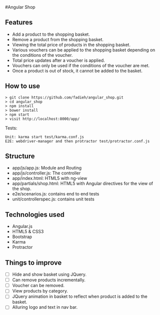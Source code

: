 #Angular Shop

## Features
- Add a product to the shopping basket.
- Remove a product from the shopping basket.
- Viewing the total price of products in the shopping basket.
- Various vouchers can be applied to the shopping basket depending on the conditions of the voucher.
- Total price updates after a voucher is applied.
- Vouchers can only be used if the conditions of the voucher are met.
- Once a product is out of stock, it cannot be added to the basket.

## How to use
```
> git clone https://github.com/fadieh/angular_shop.git
> cd angular_shop
> npm install
> bower install
> npm start
> visit http://localhost:8000/app/
```
Tests:

```
Unit: karma start test/karma.conf.js
E2E: webdriver-manager and then protractor test/protractor.conf.js
```
## Structure

- app/js/app.js: Module and Routing
- app/js/controller.js: The controller
- app/index.html: HTML5 with ng-view
- app/partials/shop.html: HTML5 with Angular directives for the view of the shop.
- e2e/scenarios.js: contains end to end tests
- unit/controllerspec.js: contains unit tests

## Technologies used

- Angular.js
- HTML5 & CSS3
- Bootstrap
- Karma
- Protractor

## Things to improve

- [ ] Hide and show basket using JQuery.
- [ ] Can remove products incrementally.
- [ ] Voucher can be removed.
- [ ] View products by category.
- [ ] JQuery animation in basket to reflect when product is added to the basket.
- [ ] Alluring logo and text in nav bar.
